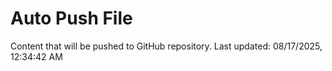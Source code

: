 # Auto Push File

Content that will be pushed to GitHub repository.
Last updated: 08/17/2025, 12:34:42 AM